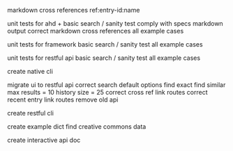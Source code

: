 markdown cross references
    ref:entry-id:name

unit tests for ahd
    + basic search / sanity test
    comply with specs
        markdown output
        correct markdown cross references
    all example cases

unit tests for framework
    basic search / sanity test
    all example cases

unit tests for restful api
    basic search / sanity test
    all example cases

create native cli

migrate ui to restful api
    correct search
    default options
        find exact
        find similar
        max results = 10
        history size = 25
    correct cross ref link routes
    correct recent entry link routes
    remove old api
    
create restful cli

create example dict
    find creative commons data

create interactive api doc
